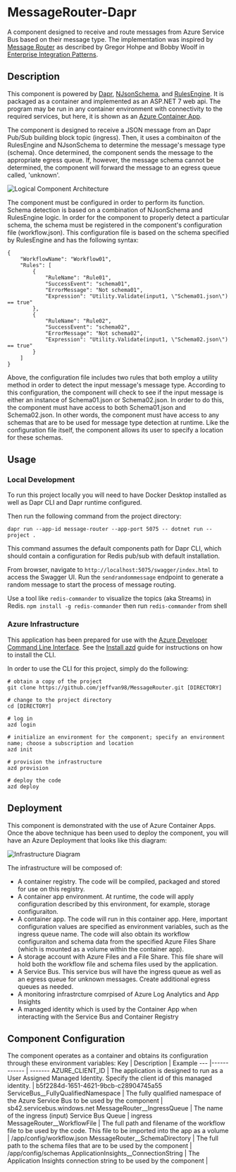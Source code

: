 # MessageRouter-Dapr
A component designed to receive and route messages from Azure Service Bus based on their message type. The implementation was inspired by [Message Router](https://www.enterpriseintegrationpatterns.com/patterns/messaging/MessageRouter.html) as described by Gregor Hohpe and Bobby Woolf in [Enterprise Integration Patterns](https://www.enterpriseintegrationpatterns.com/).

## Description
This component is powered by [Dapr](https://dapr.io/), [NJsonSchema](https://github.com/RicoSuter/NJsonSchema), and [RulesEngine](https://github.com/microsoft/RulesEngine).  It is packaged as a container and implemented as an ASP.NET 7 web api.  The program may be run in any container environment with connectivity to the required services, but here, it is shown as an [Azure Container App](https://learn.microsoft.com/en-us/azure/container-apps/).

The component is designed to receive a JSON message from an Dapr Pub/Sub building block topic (ingress).  Then, it uses a combinaiton of the RulesEngine and NJsonSchema to determine the message's message type (schema).  Once determined, the component sends the message to the appropriate egress queue.  If, however, the message schema cannot be determined, the component will forward the message to an egress queue called, 'unknown'.

![Logical Component Architecture](docs/Logic.png)

The component must be configured in order to perform its function.  Schema detection is based on a combination of NJsonSchema and RulesEngine logic.  In order for the component to properly detect a particular schema, the schema must be registered in the component's configuration file (workflow.json).  This configuration file is based on the schema specified by RulesEngine and has the following syntax:

```
{
    "WorkflowName": "Workflow01",
    "Rules": [
        {
            "RuleName": "Rule01",
            "SuccessEvent": "schema01",
            "ErrorMessage": "Not schema01",
            "Expression": "Utility.Validate(input1, \"Schema01.json\") == true"
        },
        {
            "RuleName": "Rule02",
            "SuccessEvent": "schema02",
            "ErrorMessage": "Not schema02",
            "Expression": "Utility.Validate(input1, \"Schema02.json\") == true"
        }
    ]
}
```

Above, the configuration file includes two rules that both employ a utility method in order to detect the input message's message type.  According to this configuration, the component will check to see if the input message is either an instance of Schema01.json or Schema02.json.  In order to do this, the component must have access to both Schema01.json and Schema02.json.  In other words, the component must have access to any schemas that are to be used for message type detection at runtime.  Like the configuration file itself, the component allows its user to specify a location for these schemas.

## Usage

### Local Development
To run this project locally you will need to have Docker Desktop installed as well as Dapr CLI and Dapr runtime configured.

Then run the following command from the project directory:

`dapr run --app-id message-router --app-port 5075 -- dotnet run --project .`

This command assumes the default components path for Dapr CLI, which should contain a configuration for Redis pub/sub with default installation.

From browser, navigate to `http://localhost:5075/swagger/index.html` to access the Swagger UI.  Run the `sendrandommessage` endpoint to generate a random message to start the process of message routing.

Use a tool like `redis-commander` to visualize the topics (aka Streams) in Redis.  `npm install -g redis-commander` then run `redis-commander` from shell

### Azure Infrastructure
This application has been prepared for use with the [Azure Developer Command Line Interface](https://learn.microsoft.com/en-us/azure/developer/azure-developer-cli/reference).  See the [Install azd](https://learn.microsoft.com/en-us/azure/developer/azure-developer-cli/install-azd?tabs=baremetal%2Cwindows) guide for instructions on how to install the CLI.

In order to use the CLI for this project, simply do the following:

```
# obtain a copy of the project
git clone https://github.com/jeffvan98/MessageRouter.git [DIRECTORY]

# change to the project directory
cd [DIRECTORY]

# log in
azd login

# initialize an environment for the component; specify an environment name; choose a subscription and location
azd init 

# provision the infrastructure
azd provision

# deploy the code
azd deploy
```

## Deployment

This component is demonstrated with the use of Azure Container Apps.  Once the above technique has been used to deploy the component, you will have an Azure Deployment that looks like this diagram:

![Infrastructure Diagram](docs/Infrastructure.png)

The infrastructure will be composed of:
- A container registry.  The code will be compiled, packaged and stored for use on this registry.
- A container app environment.  At runtime, the code will apply configuration described by this environment, for example, storage configuraiton.
- A container app.  The code will run in this container app.  Here, important configuration values are specified as environment variables, such as the ingress queue name.  The code will also obtain its workflow configuraiton and schema data from the specified Azure Files Share (which is mounted as a volume within the container app).  
- A storage account with Azure Files and a File Share.  This file share will hold both the workflow file and schema files used by the application.
- A Service Bus.  This service bus will have the ingress queue as well as an egress queue for unknown messages.  Create additional egress queues as needed.
- A monitoring infrastrcture comrpised of Azure Log Analytics and App Insights
- A managed identity which is used by the Container App when interacting with the Service Bus and Container Registry
  
## Component Configuration

The component operates as a container and obtains its configuration through these environment variables:
Key | Description | Example
--- |------------ | -------
AZURE\_CLIENT\_ID | The application is designed to run as a User Assigned Managed Identity.  Specify the client id of this managed identity. | b5f2284d-1651-4621-9bcb-c28904745a55
ServiceBus\_\_FullyQualifiedNamespace | The fully qualified namespace of the Azure Service Bus to be used by the component | sb42.servicebus.windows.net
MessageRouter\_\_IngressQueue | The name of the ingress (input) Service Bus Queue | ingress 
MessageRouter\_\_WorkflowFile | The full path and filename of the workflow file to be used by the code.  This file to be imported into the app as a volume | /app/config/workflow.json
MessageRouter\_\_SchemaDirectory | The full path to the schema files that are to be used by the component | /app/config/schemas
ApplicationInsights\_\_ConnectionString | The Application Insights connection string to be used by the component |
